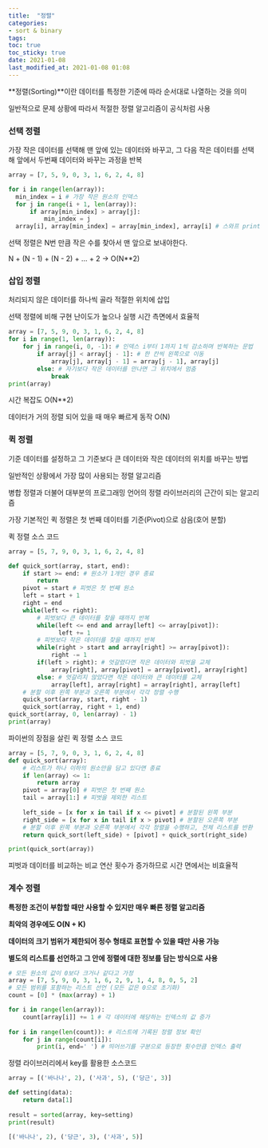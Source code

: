 ```yaml
---
title:  "정렬"
categories: 
- sort & binary
tags:
toc: true
toc_sticky: true
date: 2021-01-08
last_modified_at: 2021-01-08 01:08
---
```


**정렬(Sorting)**이란 데이터를 특정한 기준에 따라 순서대로 나열하는 것을 의미


일반적으로 문제 상황에 따라서 적절한 정렬 알고리즘이 공식처럼 사용

### **선택 정렬**

가장 작은 데이터를 선택해 맨 앞에 있는 데이터와 바꾸고, 그 다음 작은 데이터를 선택해 앞에서 두번째 데이터와 바꾸는 과정을 반복
```python
array = [7, 5, 9, 0, 3, 1, 6, 2, 4, 8] 

for i in range(len(array)):
  min_index = i # 가장 작은 원소의 인덱스  
  for j in range(i + 1, len(array)):    
      if array[min_index] > array[j]:      
          min_index = j  
  array[i], array[min_index] = array[min_index], array[i] # 스와프 print(array)
```
 

선택 정렬은 N번 만큼 작은 수를 찾아서 맨 앞으로 보내야한다.


N + (N - 1) + (N - 2) + ... + 2 -> O(N**2)

### **삽입 정렬**

처리되지 않은 데이터를 하나씩 골라 적절한 위치에 삽입

선택 정렬에 비해 구현 난이도가 높으나 실행 시간 측면에서 효율적

```python
array = [7, 5, 9, 0, 3, 1, 6, 2, 4, 8] 
for i in range(1, len(array)):  
    for j in range(i, 0, -1): # 인덱스 i부터 1까지 1씩 감소하며 반복하는 문법    
        if array[j] < array[j - 1]: # 한 칸씩 왼쪽으로 이동      
            array[j], array[j - 1] = array[j - 1], array[j]    
        else: # 자기보다 작은 데이터를 만나면 그 위치에서 멈춤      
            break
print(array)
```

시간 복잡도 O(N**2)

데이터가 거의 정렬 되어 있을 때 매우 빠르게 동작 O(N)

### **퀵 정렬**

기준 데이터를 설정하고 그 기준보다 큰 데이터와 작은 데이터의 위치를 바꾸는 방법

일반적인 상황에서 가장 많이 사용되는 정렬 알고리즘

병합 정렬과 더불어 대부분의 프로그래밍 언어의 정렬 라이브러리의 근간이 되는 알고리즘

가장 기본적인 퀵 정렬은 첫 번째 데이터를 기준(Pivot)으로 삼음(호어 분할)

퀵 정렬 소스 코드
```python
array = [5, 7, 9, 0, 3, 1, 6, 2, 4, 8] 

def quick_sort(array, start, end):  
    if start >= end: # 원소가 1개인 경우 종료    
        return  
    pivot = start # 피벗은 첫 번째 원소  
    left = start + 1  
    right = end  
    while(left <= right):
        # 피벗보다 큰 데이터를 찾을 때까지 반복
        while(left <= end and array[left] <= array[pivot]):
              left += 1    
        # 피벗보다 작은 데이터를 찾을 때까지 반복    
        while(right > start and array[right] >= array[pivot]):      
            right -= 1    
        if(left > right): # 엇갈렸다면 작은 데이터와 피벗을 교체      
            array[right], array[pivot] = array[pivot], array[right]    
        else: # 엇갈리지 않았다면 작은 데이터와 큰 데이터를 교체      
            array[left], array[right] = array[right], array[left]  
    # 분할 이후 왼쪽 부분과 오른쪽 부분에서 각각 정렬 수행  
    quick_sort(array, start, right - 1)  
    quick_sort(array, right + 1, end) 
quick_sort(array, 0, len(array) - 1)
print(array)
```


파이썬의 장점을 살린 퀵 정렬 소스 코드
```python
array = [5, 7, 9, 0, 3, 1, 6, 2, 4, 8] 
def quick_sort(array):  
    # 리스트가 하나 이하의 원소만을 담고 있다면 종료  
    if len(array) <= 1:    
        return array   
    pivot = array[0] # 피벗은 첫 번째 원소  
    tail = array[1:] # 피벗을 제외한 리스트   
    
    left_side = [x for x in tail if x <= pivot] # 분할된 왼쪽 부분  
    right_side = [x for x in tail if x > pivot] # 분할된 오른쪽 부분
    # 분할 이후 왼쪽 부분과 오른쪽 부분에서 각각 정렬을 수행하고, 전체 리스트를 반환  
    return quick_sort(left_side) + [pivot] + quick_sort(right_side) 

print(quick_sort(array))
```
피벗과 데이터를 비교하는 비교 연산 횟수가 증가하므로 시간 면에서는 비효율적

### **계수 정렬**

**특정한 조건이 부합할 때만 사용할 수 있지만 매우 빠른 정렬 알고리즘**

**최악의 경우에도 O(N + K)**

**데이터의 크기 범위가 제한되어 정수 형태로 표현할 수 있을 때만 사용 가능**

**별도의 리스트를 선언하고 그 안에 정렬에 대한 정보를 담는 방식으로 사용**

```python
# 모든 원소의 값이 0보다 크거나 같다고 가정
array = [7, 5, 9, 0, 3, 1, 6, 2, 9, 1, 4, 8, 0, 5, 2]
# 모든 범위를 포함하는 리스트 선언 (모든 값은 0으로 초기화)
count = [0] * (max(array) + 1) 

for i in range(len(array)):  
    count[array[i]] += 1 # 각 데이터에 해당하는 인덱스의 값 증가 
    
for i in range(len(count)): # 리스트에 기록된 정렬 정보 확인  
    for j in range(count[i]):    
        print(i, end=' ') # 띄어쓰기를 구분으로 등장한 횟수만큼 인덱스 출력
```

정렬 라이브러리에서 key를 활용한 소스코드
```python
array = [('바나나', 2), ('사과', 5), ('당근', 3)] 

def setting(data):  
    return data[1] 
    
result = sorted(array, key=setting)
print(result)  

[('바나나', 2), ('당근', 3), ('사과', 5)]
```